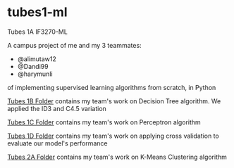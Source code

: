 # tubes1-ml
Tubes 1A IF3270-ML

A campus project of me and my 3 teammates:
- @alimutaw12
- @Dandi99
- @harymunli

of implementing supervised learning algorithms from scratch, in Python

[Tubes 1B Folder](/tubes-1b) contains my team's work on Decision Tree algorithm. We applied the ID3 and C4.5 variation

[Tubes 1C Folder](/tubes-1c) contains my team's work on Perceptron algorithm

[Tubes 1D Folder](/tubes-1d) contains my team's work on applying cross validation to evaluate our model's performance

[Tubes 2A Folder](/tubes-2a) contains my team's work on K-Means Clustering algorithm

